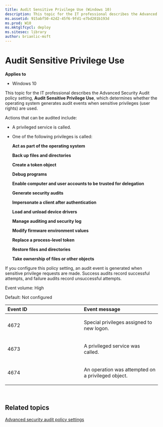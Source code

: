 ```yaml
---
title: Audit Sensitive Privilege Use (Windows 10)
description: This topic for the IT professional describes the Advanced Security Audit policy setting, Audit Sensitive Privilege Use, which determines whether the operating system generates audit events when sensitive privileges (user rights) are used.
ms.assetid: 915abf50-42d2-45f6-9fd1-e7bd201b193d
ms.prod: W10
ms.mktglfcycl: deploy
ms.sitesec: library
author: brianlic-msft
---
```


# Audit Sensitive Privilege Use


**Applies to**

-   Windows 10

This topic for the IT professional describes the Advanced Security Audit policy setting, **Audit Sensitive Privilege Use**, which determines whether the operating system generates audit events when sensitive privileges (user rights) are used.

Actions that can be audited include:

-   A privileged service is called.

-   One of the following privileges is called:

    **Act as part of the operating system**

    **Back up files and directories**

    **Create a token object**

    **Debug programs**

    **Enable computer and user accounts to be trusted for delegation**

    **Generate security audits**

    **Impersonate a client after authentication**

    **Load and unload device drivers**

    **Manage auditing and security log**

    **Modify firmware environment values**

    **Replace a process-level token**

    **Restore files and directories**

    **Take ownership of files or other objects**

If you configure this policy setting, an audit event is generated when sensitive privilege requests are made. Success audits record successful attempts, and failure audits record unsuccessful attempts.

Event volume: High

Default: Not configured

<table>
<colgroup>
<col width="50%" />
<col width="50%" />
</colgroup>
<thead>
<tr class="header">
<th align="left">Event ID</th>
<th align="left">Event message</th>
</tr>
</thead>
<tbody>
<tr class="odd">
<td align="left"><p>4672</p></td>
<td align="left"><p>Special privileges assigned to new logon.</p></td>
</tr>
<tr class="even">
<td align="left"><p>4673</p></td>
<td align="left"><p>A privileged service was called.</p></td>
</tr>
<tr class="odd">
<td align="left"><p>4674</p></td>
<td align="left"><p>An operation was attempted on a privileged object.</p></td>
</tr>
</tbody>
</table>

 

## Related topics


[Advanced security audit policy settings](advanced-security-audit-policy-settings.md)

 

 





